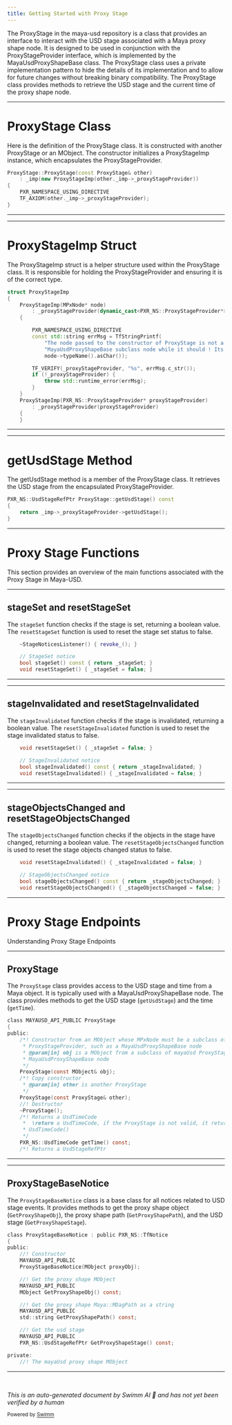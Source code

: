 ```yaml
---
title: Getting Started with Proxy Stage
---
```


The ProxyStage in the maya-usd repository is a class that provides an interface to interact with the USD stage associated with a Maya proxy shape node. It is designed to be used in conjunction with the ProxyStageProvider interface, which is implemented by the MayaUsdProxyShapeBase class. The ProxyStage class uses a private implementation pattern to hide the details of its implementation and to allow for future changes without breaking binary compatibility. The ProxyStage class provides methods to retrieve the USD stage and the current time of the proxy shape node.

<SwmSnippet path="/lib/mayaUsdAPI/proxyStage.cpp" line="62">

---

# ProxyStage Class

Here is the definition of the ProxyStage class. It is constructed with another ProxyStage or an MObject. The constructor initializes a ProxyStageImp instance, which encapsulates the ProxyStageProvider.

```c++
ProxyStage::ProxyStage(const ProxyStage& other)
    : _imp(new ProxyStageImp(other._imp->_proxyStageProvider))
{
    PXR_NAMESPACE_USING_DIRECTIVE
    TF_AXIOM(other._imp->_proxyStageProvider);
}
```

---

</SwmSnippet>

<SwmSnippet path="/lib/mayaUsdAPI/proxyStage.cpp" line="25">

---

# ProxyStageImp Struct

The ProxyStageImp struct is a helper structure used within the ProxyStage class. It is responsible for holding the ProxyStageProvider and ensuring it is of the correct type.

```c++
struct ProxyStageImp
{
    ProxyStageImp(MPxNode* node)
        : _proxyStageProvider(dynamic_cast<PXR_NS::ProxyStageProvider*>(node))
    {

        PXR_NAMESPACE_USING_DIRECTIVE
        const std::string errMsg = TfStringPrintf(
            "The node passed to the constructor of ProxyStage is not a "
            "MayaUsdProxyShapeBase subclass node while it should ! Its type is : %s",
            node->typeName().asChar());

        TF_VERIFY(_proxyStageProvider, "%s", errMsg.c_str());
        if (!_proxyStageProvider) {
            throw std::runtime_error(errMsg);
        }
    }
    ProxyStageImp(PXR_NS::ProxyStageProvider* proxyStageProvider)
        : _proxyStageProvider(proxyStageProvider)
    {
    }
```

---

</SwmSnippet>

<SwmSnippet path="/lib/mayaUsdAPI/proxyStage.cpp" line="73">

---

# getUsdStage Method

The getUsdStage method is a member of the ProxyStage class. It retrieves the USD stage from the encapsulated ProxyStageProvider.

```c++
PXR_NS::UsdStageRefPtr ProxyStage::getUsdStage() const
{
    return _imp->_proxyStageProvider->getUsdStage();
}
```

---

</SwmSnippet>

# Proxy Stage Functions

This section provides an overview of the main functions associated with the Proxy Stage in Maya-USD.

<SwmSnippet path="/lib/mayaUsdAPI/python/wrapProxyShapeNotice.cpp" line="44">

---

## stageSet and resetStageSet

The `stageSet` function checks if the stage is set, returning a boolean value. The `resetStageSet` function is used to reset the stage set status to false.

```c++
    ~StageNoticesListener() { revoke_(); }

    // StageSet notice
    bool stageSet() const { return _stageSet; }
    void resetStageSet() { _stageSet = false; }
```

---

</SwmSnippet>

<SwmSnippet path="/lib/mayaUsdAPI/python/wrapProxyShapeNotice.cpp" line="48">

---

## stageInvalidated and resetStageInvalidated

The `stageInvalidated` function checks if the stage is invalidated, returning a boolean value. The `resetStageInvalidated` function is used to reset the stage invalidated status to false.

```c++
    void resetStageSet() { _stageSet = false; }

    // StageInvalidated notice
    bool stageInvalidated() const { return _stageInvalidated; }
    void resetStageInvalidated() { _stageInvalidated = false; }
```

---

</SwmSnippet>

<SwmSnippet path="/lib/mayaUsdAPI/python/wrapProxyShapeNotice.cpp" line="52">

---

## stageObjectsChanged and resetStageObjectsChanged

The `stageObjectsChanged` function checks if the objects in the stage have changed, returning a boolean value. The `resetStageObjectsChanged` function is used to reset the stage objects changed status to false.

```c++
    void resetStageInvalidated() { _stageInvalidated = false; }

    // StageObjectsChanged notice
    bool stageObjectsChanged() const { return _stageObjectsChanged; }
    void resetStageObjectsChanged() { _stageObjectsChanged = false; }
```

---

</SwmSnippet>

# Proxy Stage Endpoints

Understanding Proxy Stage Endpoints

<SwmSnippet path="/lib/mayaUsdAPI/proxyStage.h" line="47">

---

## ProxyStage

The `ProxyStage` class provides access to the USD stage and time from a Maya object. It is typically used with a MayaUsdProxyShapeBase node. The class provides methods to get the USD stage (`getUsdStage`) and the time (`getTime`).

```c
class MAYAUSD_API_PUBLIC ProxyStage
{
public:
    /*! Constructor from an MObject whose MPxNode must be a subclass of mayaUsd
     * ProxyStageProvider, such as a MayaUsdProxyShapeBase node
     * @param[in] obj is a MObject from a subclass of mayaUsd ProxyStageProvider, such as a
     * MayaUsdProxyShapeBase node
     */
    ProxyStage(const MObject& obj);
    /*! Copy constructor
     * @param[in] other is another ProxyStage
     */
    ProxyStage(const ProxyStage& other);
    //! Destructor
    ~ProxyStage();
    /*! Returns a UsdTimeCode
     *  \return a UsdTimeCode, if the ProxyStage is not valid, it returns a default constructed
     * UsdTimeCode()
     */
    PXR_NS::UsdTimeCode getTime() const;
    /*! Returns a UsdStageRefPtr
```

---

</SwmSnippet>

<SwmSnippet path="/lib/mayaUsdAPI/proxyShapeNotice.h" line="34">

---

## ProxyStageBaseNotice

The `ProxyStageBaseNotice` class is a base class for all notices related to USD stage events. It provides methods to get the proxy shape object (`GetProxyShapeObj`), the proxy shape path (`GetProxyShapePath`), and the USD stage (`GetProxyShapeStage`).

```c
class ProxyStageBaseNotice : public PXR_NS::TfNotice
{
public:
    //! Constructor
    MAYAUSD_API_PUBLIC
    ProxyStageBaseNotice(MObject proxyObj);

    //! Get the proxy shape MObject
    MAYAUSD_API_PUBLIC
    MObject GetProxyShapeObj() const;

    //! Get the proxy shape Maya::MDagPath as a string
    MAYAUSD_API_PUBLIC
    std::string GetProxyShapePath() const;

    //! Get the usd stage
    MAYAUSD_API_PUBLIC
    PXR_NS::UsdStageRefPtr GetProxyShapeStage() const;

private:
    //! The mayaUsd proxy shape MObject
```

---

</SwmSnippet>

&nbsp;

_This is an auto-generated document by Swimm AI 🌊 and has not yet been verified by a human_

<SwmMeta version="3.0.0" repo-id="Z2l0aHViJTNBJTNBbWF5YS11c2QlM0ElM0FnaWxhZG5hdm90" repo-name="maya-usd"><sup>Powered by [Swimm](/)</sup></SwmMeta>
